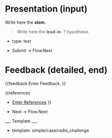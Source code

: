 # Presentation (input) #

Write here the **stem**.

> Write here the **lead-in**.
? hypothesis
  * type: text

* Submit -> Flow.Next

# Feedback (detailed, end) #

{{feedback
Enter Feedback.
}}

{{references
* [Enter References](References)
}}

* Next -> Flow.Next

___ Template ___

* template: simple/case/radio_challenge
